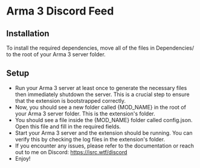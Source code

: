 # Arma 3 Discord Feed

## Installation
To install the required dependencies, move all of the files in Dependencies/<your operating system> to the root of your Arma 3 server folder.

## Setup
- Run your Arma 3 server at least once to generate the necessary files then immediately shutdown the server. This is a crucial step to ensure that the extension is bootstrapped correctly.
- Now, you should see a new folder called {MOD_NAME} in the root of your Arma 3 server folder. This is the extension's folder.
- You should see a file inside the {MOD_NAME} folder called config.json. Open this file and fill in the required fields.
- Start your Arma 3 server and the extension should be running. You can verify this by checking the log files in the extension's folder.
- If you encounter any issues, please refer to the documentation or reach out to me on Discord: https://isrc.wtf/discord
- Enjoy!
